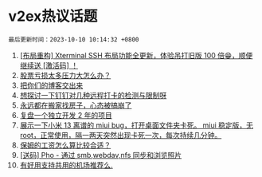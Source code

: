 # v2ex热议话题

`最后更新时间：2023-10-10 10:14:32 +0800`

1. [[布局重构] Xterminal SSH 布局功能全更新，体验吊打旧版 100 倍😁，顺便继续送 [激活码] ！](https://www.v2ex.com/t/980160)
1. [股票亏损太多压力大怎么办？](https://www.v2ex.com/t/980243)
1. [把你们的博客交出来](https://www.v2ex.com/t/980228)
1. [想探讨一下钉钉对几种远程打卡的检测与限制呀](https://www.v2ex.com/t/980127)
1. [永远都在搬家找房子，心态被搞崩了](https://www.v2ex.com/t/980156)
1. [复盘一个独立开发 2 年的项目](https://www.v2ex.com/t/980242)
1. [展示一下小米 13 离谱的 miui bug，打开桌面文件夹卡死。
miui 稳定版，无 root，正常使用，隔一两天突然出现卡死一次，每次持续几分钟。](https://www.v2ex.com/t/980351)
1. [保姆的工资怎么算比较合适？](https://www.v2ex.com/t/980375)
1. [[送码] Pho - 通过 smb,webdav,nfs 同步和浏览照片](https://www.v2ex.com/t/980166)
1. [有好用支持共用的机场推荐么.](https://www.v2ex.com/t/980199)

